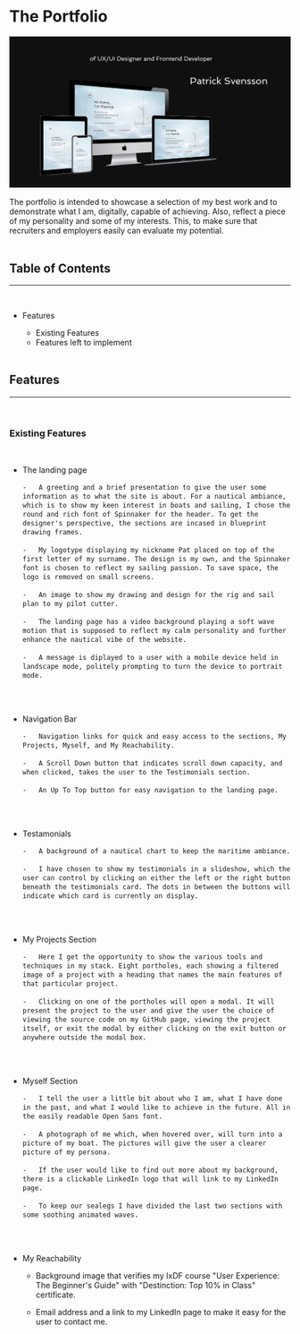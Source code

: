 # The Portfolio

![Heading, and Multi Device Mockup](assets/images/readme-header.jpg)

The portfolio is intended to showcase a selection of my best work and to demonstrate what I am, digitally, capable of achieving. Also, reflect a piece of my personality and some of my interests. This, to make sure that recruiters and employers easily can evaluate my potential.  
<br>

## Table of Contents

---

<br>

-   Features

    -   Existing Features
    -   Features left to implement

    <br>

## Features

---

<br>

### Existing Features

<br>

-   The landing page

        -   A greeting and a brief presentation to give the user some information as to what the site is about. For a nautical ambiance, which is to show my keen interest in boats and sailing, I chose the round and rich font of Spinnaker for the header. To get the designer's perspective, the sections are incased in blueprint drawing frames.

        -   My logotype displaying my nickname Pat placed on top of the first letter of my surname. The design is my own, and the Spinnaker font is chosen to reflect my sailing passion. To save space, the logo is removed on small screens.

        -   An image to show my drawing and design for the rig and sail plan to my pilot cutter.

        -   The landing page has a video background playing a soft wave motion that is supposed to reflect my calm personality and further enhance the nautical vibe of the website.

        -   A message is diplayed to a user with a mobile device held in landscape mode, politely prompting to turn the device to portrait mode.

    <br>
    <br>

-   Navigation Bar

        -   Navigation links for quick and easy access to the sections, My Projects, Myself, and My Reachability.

        -   A Scroll Down button that indicates scroll down capacity, and when clicked, takes the user to the Testimonials section.

        -   An Up To Top button for easy navigation to the landing page.

    <br>
    <br>

-   Testamonials

        -   A background of a nautical chart to keep the maritime ambiance.

        -   I have chosen to show my testimonials in a slideshow, which the user can control by clicking on either the left or the right button beneath the testimonials card. The dots in between the buttons will indicate which card is currently on display.

    <br>
    <br>

-   My Projects Section

        -   Here I get the opportunity to show the various tools and techniques in my stack. Eight portholes, each showing a filtered image of a project with a heading that names the main features of that particular project.

        -   Clicking on one of the portholes will open a modal. It will present the project to the user and give the user the choice of viewing the source code on my GitHub page, viewing the project itself, or exit the modal by either clicking on the exit button or anywhere outside the modal box.

    <br>
    <br>

-   Myself Section

        -   I tell the user a little bit about who I am, what I have done in the past, and what I would like to achieve in the future. All in the easily readable Open Sans font.

        -   A photograph of me which, when hovered over, will turn into a picture of my boat. The pictures will give the user a clearer picture of my persona.

        -   If the user would like to find out more about my background, there is a clickable LinkedIn logo that will link to my LinkedIn page.

        -   To keep our sealegs I have divided the last two sections with some soothing animated waves.

    <br>
    <br>

-   My Reachability

    -   Background image that verifies my IxDF course "User Experience: The Beginner's Guide" with "Destinction: Top 10% in Class" certificate.

    -   Email address and a link to my LinkedIn page to make it easy for the user to contact me.
